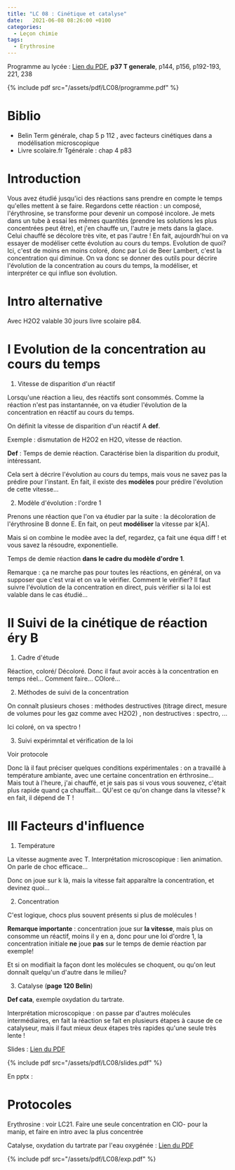 ```yaml
---
title: "LC 08 : Cinétique et catalyse"
date:   2021-06-08 08:26:00 +0100
categories:
  - Leçon chimie
tags:
  - Erythrosine
---
```

Programme au lycée : [Lien du PDF](/assets/pdf/LC08/programme.pdf), **p37 T generale**, p144, p156, p192-193, 221, 238

{% include pdf src="/assets/pdf/LC08/programme.pdf" %}

# Biblio
- Belin Term générale, chap 5 p 112 , avec facteurs cinétiques dans a modélisation microscopique
- Livre scolaire.fr Tgénérale : chap 4 p83

# Introduction
Vous avez étudié jusqu'ici des réactions sans prendre en compte le temps qu'elles mettent à se faire. Regardons cette réaction : un composé, l'érythrosine, se transforme pour devenir un composé incolore. Je mets dans un tube à essai les mêmes quantités (prendre les solutions les plus concentrées peut être), et j'en chauffe un, l'autre je mets dans la glace. Celui chauffé se décolore très vite, et pas l'autre ! En fait, aujourdh'hui on va essayer de modéliser cette évolution au cours du temps. Evolution de quoi? Ici, c'est de moins en moins coloré, donc par Loi de Beer Lambert, c'est la concentration qui diminue. On va donc se donner des outils pour décrire l'évolution de la concentration au cours du temps, la modéliser, et interpréter ce qui influe son évolution.

# Intro alternative
Avec H2O2 valable 30 jours livre scolaire p84.

# I Evolution de la concentration au cours du temps
1) Vitesse de disparition d'un réactif

Lorsqu'une réaction a lieu, des réactifs sont consommés. Comme la réaction n'est pas instantannée, on va étudier l'évolution de la concentration en réactif au cours du temps. 

On définit la vitesse de disparition d'un réactif A **def**.

Exemple : dismutation de H2O2 en H2O, vitesse de réaction.

**Def** : Temps de demie réaction. Caractérise bien la disparition du produit, intéressant.

Cela sert à décrire l'évolution au cours du temps, mais vous ne savez pas la prédire pour l'instant. En fait, il existe des **modèles** pour prédire l'évolution de cette vitesse...

2) Modèle d'évolution : l'ordre 1

Prenons une réaction que l'on va étudier par la suite : la décoloration de l'érythrosine B donne E. En fait, on peut **modéliser** la vitesse par k[A]. 

Mais si on combine le modèe avec la def, regardez, ça fait une équa diff ! et vous savez la résoudre, exponentielle. 

Temps de demie réaction **dans le cadre du modèle d'ordre 1**.

Remarque : ça ne marche pas pour toutes les réactions, en général, on va supposer que c'est vrai et on va le vérifier. Comment le vérifier? Il faut suivre l'évolution de la concentration en direct, puis vérifier si la loi est valable dans le cas étudié...

# II Suivi de la cinétique de réaction éry B
1) Cadre d'étude

Réaction, coloré/ Décoloré. Donc il faut avoir accès à la concentration en temps réel... Comment faire... COloré...

2) Méthodes de suivi de la concentration

On connaît plusieurs choses : méthodes destructives (titrage direct, mesure de volumes pour les gaz comme avec H2O2) , non destructives : spectro, ...

Ici coloré, on va spectro ! 

3) Suivi expérimntal et vérification de la loi 

Voir protocole

Donc là il faut préciser quelques conditions expérimentales : on a travaillé à température ambiante, avec une certaine concentration en érthrosine... Mais tout à l'heure, j'ai chauffé, et je sais pas si vous vous souvenez, c'était plus rapide quand ça chauffait... QU'est ce qu'on change dans la vitesse? k en fait, il dépend de T ! 

# III Facteurs d'influence
1) Température

La vitesse augmente avec T. Interprétation microscopique : lien animation. On parle de choc efficace...

Donc on joue sur k là, mais la vitesse fait apparaître la concentration, et devinez quoi...

2) Concentration

C'est logique, chocs plus souvent présents si plus de molécules ! 

**Remarque importante** : concentration joue sur **la vitesse**, mais plus on consomme un réactif, moins il y en a, donc pour une loi d'ordre 1, la concentration initiale **ne** joue **pas** sur le temps de demie réaction par exemple! 

Et si on modifiait la façon dont les molécules se choquent, ou qu'on leut donnaît quelqu'un d'autre dans le milieu?

3) Catalyse (**page 120 Belin**)

**Def cata**, exemple oxydation du tartrate.

Interprétation microscopique : on passe par d'autres molécules intermédiaires, en fait la réaction se fait en plusieurs étapes à cause de ce catalyseur, mais il faut mieux deux étapes très rapides qu'une seule très lente ! 

Slides : [Lien du PDF](/assets/pdf/LC08/slides.pdf)

{% include pdf src="/assets/pdf/LC08/slides.pdf" %}

En pptx : 

# Protocoles

Erythrosine : voir LC21. Faire une seule concentration en ClO- pour la manip, et faire en intro avec la plus concentrée

Catalyse, oxydation du tartrate par l'eau oxygénée : [Lien du PDF](/assets/pdf/LC08/exp.pdf)

{% include pdf src="/assets/pdf/LC08/exp.pdf" %}
